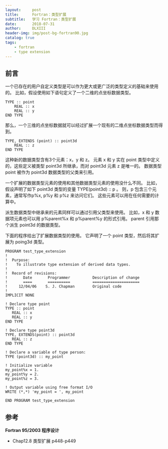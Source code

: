 ```yaml
---
layout:     post
title:      Fortran：类型扩展
subtitle:   学习 Fortran：类型扩展
date:       2018-07-31
author:     DLXIII
header-img: img/post-bg-fortran90.jpg
catalog: true
tags:
    - fortran
    - type extension
---
```



## 前言

一个已存在的用户自定义类型是可以作为更大或更广泛的类型定义的基础来使用的。
比如，假设使用如下语句定义了一个二维的点坐标数据类型。

~~~
TYPE :: point
    REAL :: x
    REAL :: y
END TYPE
~~~


<!--more-->


那么，一个三维的点坐标数据就可以经过扩展一个现有的二维点坐标数据类型而得到。

~~~
TYPE, EXTENDS (point) :: point3d
    REAL :: z
END TYPE
~~~

这种新的数据类型含有3个元素：x，y 和 z。
元素 x 和 y 实在 point 类型中定义的，这些定义被类型 point3d 所继承，而对 point3d 元素 z 是唯一的。
数据类型 point 被作为 point3d 数据类型的父类来引用。

一个扩展的数据类型元素的使用和其他数据类型元素的使用没什么不同。
比如，假设声明了如下 point3d 类型的变量 TYPE(point3d) :: p 。
则，p 包含三个元素，通常写作p%x,  p%y 和 p%z 来访问它们。
这些元素可以用在任何需要的计算中。

派生数据类型中继承来的元素同样可以通过引用父类型来使用。
比如，x 和 y 数据项元素也可以用 p%parent%x 和 p%parent%y 的形式引用。
parent 引用那个派生 point3d 的数据类型。

下面的程序给出了扩展数据类型的使用。
它声明了一个 point 类型，然后将其扩展为 poing3d 类型。

~~~
PROGRAM test_type_extension
!
!  Purpose:
!    To illustrate type extension of derived data types.
!
!  Record of revisions:
!       Date       Programmer          Description of change
!       ====       ==========          =====================
!     12/04/06    S. J. Chapman        Original code
!
IMPLICIT NONE

! Declare type point
TYPE :: point
   REAL :: x
   REAL :: y
END TYPE

! Declare type point3d
TYPE, EXTENDS(point) :: point3d
   REAL :: z
END TYPE

! Declare a variable of type person:
TYPE (point3d) :: my_point

! Initialize variable
my_point%x = 1.
my_point%y = 2.
my_point%z = 3.

! Output variable using free format I/O
WRITE (*,*) 'my_point = ', my_point

END PROGRAM test_type_extension
~~~ 


## 参考

**Fortran 95/2003 程序设计**
* Chap12.8 类型扩展 p448-p449
